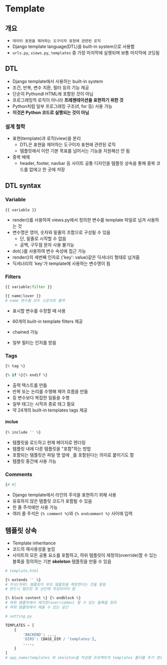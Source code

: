 # Template

## 개요

- `데이터 표현을 제어하는 도구이자 표현에 관련된 로직`
- Django template language(DTL)을 built-in system으로 사용함
- `urls.py`, `views.py`, `templates` 중 가장 마지막에 실행되며 보통 마지막에 코딩됨



## DTL

- Django template에서 사용하는 built-in system
- 조건, 반복, 변수 치환, 필터 등의 기능 제공
- 단순히 Pythondl HTML에 포함된 것이 아님
- 프로그래밍적 로직이 아니라 **프레젠테이션을 표현하기 위한 것**
- Python처럼 일부 프로그래밍 구조(if, for 등) 사용 가능
- **이것은 Python 코드로 실행되는 것이 아님**



### 설계 철학

- 표현(template)과 로직(view)을 분리
  - DTL은 표현을 제어하는 도구이자 표현에 관련된 로직
  - 템플릿에서 이런 기본 목표를 넘어서는 기능을 지원해선 안 됨
- 중복 배제
  - header, footer, navbar 등 사이트 공통 디자인을 템플릿 상속을 통해 중복 코드를 없에고 한 곳에 저장



## DTL syntax

### Variable

```django
{{ variable }}
```

- render()를 사용하여 views.py에서 정의한 변수를 template 파일로 넘겨 사용하는 것
- 변수명은 영어, 숫자와 밑줄의 조합으로 구성될 수 있음
  - 단, 밑줄로 시작할 수 없음
  - 공백, 구두점 문자 사용 불가능
- dot(.)를 사용하여 변수 속성에 접근 가능
- render()의 세번째 인자로 {'key': value}같은 딕셔너리 형태로 넘겨줌
- 딕셔너리의 'key'가 template에 사용하는 변수명이 됨



### Filters

```python
{{ variable|filter }}

{{ name|lover }}
# name 변수를 모두 소문자로 출력
```

- 표시할 변수를 수정할 때 사용

- 60개의 built-in template filters 제공
- chained 가능
- 일부 필터는 인자를 받음



### Tags

```python
{% tag %}

{% if %}{% endif %}
```

- 출력 텍스트를 만듦
- 반복 또는 논리를 수행해 제어 흐름을 만듦
- 등 변수보다 복잡한 일들을 수행
- 일부 태그는 시작과 종료 태그 필요
- 약 24개의 built-in templates tags 제공



#### inclue

```python
{% include '' %}
```

- 템플릿을 로드하고 현재 페이지로 렌더링
- 템플릿 내에 다른 템플릿을 "포함"하는 방법
- 포함되는 템플릿은 파일 명 앞에 `_`를 포함된다는 의미로 붙이기도 함
- 템플릿 중간에 사용 가능



### Comments

```python
{# #}
```

- Django template에서 라인의 주석을 표현하기 위해 사용
- 유효하지 않은 템플릿 코드가 포함될 수 있음
- 한 줄 주석에만 사용 가능
- 여러 줄 주석은 `{% comment %}`와 `{% endcomment %}` 사이에 입력



## 템플릿 상속

- Template inheritance
- 코드의 재사용성을 높임
- 사이트의 모든 공통 요소를 포함하고, 하위 템플릿이 재정의(override)할 수 있는 블록을 정의하는 기본 **skeleton** 템플릿을 만들 수 있음

```python
# template.html

{% extends '' %}
# 자식(하위) 템플릿이 부모 템플릿을 확장한다는 것을 알림
# 반드시 템프릿 최 상단에 작성되어야 함

{% block content %} {% endblock %}
# 하위 템플릿에서 재지정(overridden) 할 수 있는 블록을 정의
# 하위 템플릿에서 채울 수 있는 공간
```

```python
# setting.py

TEMPLATES = [
    {
        'BACKEND': ...,
        'DIRS': [BASE_DIR / 'templates'],
        ....,
    }
]
# app_name/templates 외 skeleton을 작성할 프로젝트의 templates 폴더를 추가 경로로 설정
```

